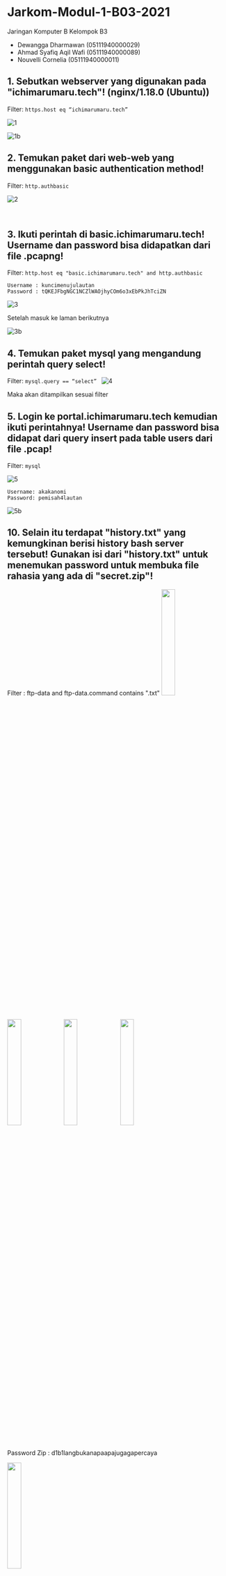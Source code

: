 # Jarkom-Modul-1-B03-2021

Jaringan Komputer B
Kelompok B3
-	Dewangga Dharmawan (05111940000029)
-	Ahmad Syafiq Aqil Wafi (05111940000089)
-	Nouvelli Cornelia (05111940000011)

## 1.	Sebutkan webserver yang digunakan pada "ichimarumaru.tech"! (nginx/1.18.0 (Ubuntu))

Filter:
	```https.host eq “ichimarumaru.tech” ```

![1](https://user-images.githubusercontent.com/55073331/134757528-3748d4c8-2ccb-4fb8-a656-f4762c6c2812.jpg)

![1b](https://user-images.githubusercontent.com/55073331/134757534-a08b09ad-25de-4b97-8b30-325dc3cdc95d.jpg)

## 2.	Temukan paket dari web-web yang menggunakan basic authentication method!

Filter:
```http.authbasic```

![2](https://user-images.githubusercontent.com/55073331/134757537-5e765ae2-541f-4be5-8e57-28fda2bea03e.jpg)

 
## 3.	Ikuti perintah di basic.ichimarumaru.tech! Username dan password bisa didapatkan dari file .pcapng!

Filter:
```http.host eq "basic.ichimarumaru.tech" and http.authbasic```

```
Username : kuncimenujulautan
Password : tQKEJFbgNGC1NCZlWAOjhyCOm6o3xEbPkJhTciZN
```


![3](https://user-images.githubusercontent.com/55073331/134757538-5ab286a6-3b33-46bc-9447-43fe831f60d1.jpg)

Setelah masuk ke laman berikutnya 

![3b](https://user-images.githubusercontent.com/55073331/134757539-0293af32-3bdc-41d7-aac3-95da32e10f84.jpg)

## 4.	Temukan paket mysql yang mengandung perintah query select!

Filter:
```mysql.query == “select” ```
![4](https://user-images.githubusercontent.com/55073331/134757540-34ad1c70-19cc-4a2a-8033-b66dae055f47.jpg)

Maka akan ditampilkan sesuai filter
 

## 5.	Login ke portal.ichimarumaru.tech kemudian ikuti perintahnya! Username dan password bisa didapat dari query insert pada table users dari file .pcap!

Filter:
``` mysql ```

![5](https://user-images.githubusercontent.com/55073331/134757542-5210f0eb-1741-44be-a681-1c5791154466.jpg)

```
Username: akakanomi
Password: pemisah4lautan
```
![5b](https://user-images.githubusercontent.com/55073331/134757544-e3744bc5-e1df-44ba-a174-193d106afcb8.jpg)


## 10. Selain itu terdapat "history.txt" yang kemungkinan berisi history bash server tersebut! Gunakan isi dari "history.txt" untuk menemukan password untuk membuka file rahasia yang ada di "secret.zip"!

Filter : ftp-data and ftp-data.command contains ".txt"
<img src="https://user-images.githubusercontent.com/73766205/134611025-6081de7b-ea7b-4c15-8000-41d930a8e054.png" height="25%" widht="25%">

<img src="https://user-images.githubusercontent.com/73766205/134611076-bee2956b-a949-4fee-8cd8-147ede5548d1.png" height="25%" widht="25%">

<img src="https://user-images.githubusercontent.com/73766205/134611540-4f2a956e-3a36-4041-8628-8b95b24f5415.png" height="25%" widht="25%">

<img src="https://user-images.githubusercontent.com/73766205/134611554-25cf3d10-0b83-446b-aa52-ab3245882131.png" height="25%" widht="25%">

Password Zip : d1b1langbukanapaapajugagapercaya

<img src="https://user-images.githubusercontent.com/73766205/134611575-6bf386c3-f828-4528-b958-383e93a74d90.png" height="25%" widht="25%">

## 11.Filter sehingga wireshark hanya mengambil paket yang berasal dari port 80!

Filter:
tcp.srcport == 80

<img src="https://user-images.githubusercontent.com/73766205/134611863-6691920d-9b39-41f5-9e32-b1b8154f5c5c.png" height="25%" widht="25%">

## 12.	Filter sehingga wireshark hanya mengambil paket yang mengandung port 21!

Filter:
tcp.port == 21

<img src="https://user-images.githubusercontent.com/73766205/134611912-fb51ad83-6f45-4f20-9c5d-1720b14ca25c.png" height="25%" widht="25%">

## 13.	Filter sehingga wireshark hanya menampilkan paket yang menuju port 443!

Filter:
tcp.dstport == 443

<img src="https://user-images.githubusercontent.com/73766205/134611954-f04ca124-7ae9-4723-b92b-8512d5405ee5.png" height="25%" widht="25%">

## 14.	Filter sehingga wireshark hanya mengambil paket yang tujuannya ke kemenag.go.id!

Filter:
tcp contains "kemenag" and ip.src == 192.168.1.3

<img src="https://user-images.githubusercontent.com/73766205/134768765-6f1981c9-cf49-41c0-bfc6-dbe7319eeace.png" height="25%">


## 15.	Filter sehingga wireshark hanya mengambil paket yang berasal dari ip kalian!
membuka cmd untuk mengetahui ip dengan ‘ipconfig’
kemudian ip.src di wireshark 

Filter:
ip.src == 192.68.1.3

<img src="https://user-images.githubusercontent.com/73766205/134612245-8bf01282-f0a6-45c7-8f2a-60ccec8fda38.png" height="25%" widht="25%">
